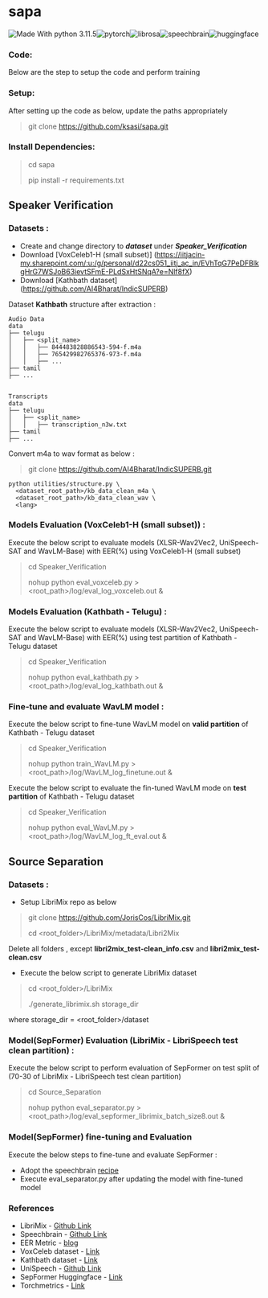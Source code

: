 # sapa

![Made With python 3.11.5](https://img.shields.io/badge/Made%20with-Python%203.11.5-brightgreen)![pytorch](https://img.shields.io/badge/Made%20with-pytorch-green.svg)![librosa](https://img.shields.io/badge/Made_with-librosa-blue)![speechbrain](https://img.shields.io/badge/Made_with-speechbrain-brown)![huggingface](https://img.shields.io/badge/Made_with-huggingface-violet)

### Code:

Below are the step to setup the code and perform training

### Setup:

After setting up the code as below, update the paths appropriately

> git clone https://github.com/ksasi/sapa.git

### Install Dependencies:

> cd sapa
> 
> pip install -r requirements.txt

## Speaker Verification

### Datasets :

- Create and change directory to ***dataset*** under ***Speaker_Verification***
- Download [VoxCeleb1-H (small subset)] (https://iitjacin-my.sharepoint.com/:u:/g/personal/d22cs051_iitj_ac_in/EVhTqG7PeDFBlkgHrG7WSJoB63ievtSFmE-PLdSxHtSNqA?e=Nlf8fX)
- Download [Kathbath dataset] (https://github.com/AI4Bharat/IndicSUPERB)

Dataset **Kathbath** structure after extraction :

```
Audio Data
data
├── telugu
│   ├── <split_name>
│   │   ├── 844483828886543-594-f.m4a
│   │   ├── 765429982765376-973-f.m4a
│   │   ├── ...
├── tamil
├── ...


Transcripts
data
├── telugu
│   ├── <split_name>
│   │   ├── transcription_n3w.txt
├── tamil
├── ...
```
Convert m4a to wav format as below :

> git clone https://github.com/AI4Bharat/IndicSUPERB.git

```
python utilities/structure.py \
  <dataset_root_path>/kb_data_clean_m4a \
  <dataset_root_path>/kb_data_clean_wav \
  <lang>
```

### Models Evaluation (VoxCeleb1-H (small subset)) :

Execute the below script to evaluate models (XLSR-Wav2Vec2, UniSpeech-SAT and WavLM-Base) with EER(%) using VoxCeleb1-H (small subset)

> cd Speaker_Verification
> 
> nohup python eval_voxceleb.py > <root_path>/log/eval_log_voxceleb.out &
> 

### Models Evaluation (Kathbath - Telugu) :

Execute the below script to evaluate models (XLSR-Wav2Vec2, UniSpeech-SAT and WavLM-Base) with EER(%) using test partition of Kathbath - Telugu dataset

> cd Speaker_Verification
> 
> nohup python eval_kathbath.py > <root_path>/log/eval_log_kathbath.out &
> 

### Fine-tune and evaluate WavLM model :

Execute the below script to fine-tune WavLM model on **valid partition** of Kathbath - Telugu dataset

> cd Speaker_Verification
> 
> nohup python train_WavLM.py > <root_path>/log/WavLM_log_finetune.out &
> 

Execute the below script to evaluate the fin-tuned WavLM mode on **test partition** of Kathbath - Telugu dataset

> cd Speaker_Verification
> 
> nohup python eval_WavLM.py > <root_path>/log/WavLM_log_ft_eval.out &
> 

## Source Separation

### Datasets :

- Setup LibriMix repo as below 

> git clone https://github.com/JorisCos/LibriMix.git
> 
> cd <root_folder>/LibriMix/metadata/Libri2Mix

Delete all folders , except **libri2mix_test-clean_info.csv** and **libri2mix_test-clean.csv**

- Execute the below script to generate LibriMix dataset

> cd <root_folder>/LibriMix
> 
> ./generate_librimix.sh storage_dir

where storage_dir = <root_folder>/dataset

### Model(SepFormer) Evaluation (LibriMix - LibriSpeech test clean partition) :

Execute the below script to perform evaluation of SepFormer on test split of (70-30 of LibriMix - LibriSpeech test clean partition)

> cd Source_Separation
> 
> nohup python eval_separator.py > <root_path>/log/eval_sepformer_librimix_batch_size8.out &

### Model(SepFormer) fine-tuning and Evaluation

Execute the below steps to fine-tune and evaluate SepFormer :

- Adopt the speechbrain [recipe](https://github.com/speechbrain/speechbrain/tree/develop/recipes/WSJ0Mix/separation)
- Execute eval_separator.py after updating the model with fine-tuned model


### References

- LibriMix  - [Github Link](https://github.com/JorisCos/LibriMix/)
- Speechbrain - [Github Link](https://github.com/speechbrain/speechbrain/tree/develop/recipes/WSJ0Mix/separation)
- EER Metric - [blog](https://yangcha.github.io/EER-ROC/)
- VoxCeleb dataset - [Link](https://mm.kaist.ac.kr/datasets/voxceleb/)
- Kathbath dataset - [Link](https://github.com/AI4Bharat/IndicSUPERB)
- UniSpeech - [Github Link](https://github.com/microsoft/UniSpeech/tree/main/downstreams/speaker_verification)
- SepFormer Huggingface - [Link](https://huggingface.co/speechbrain/sepformer-whamr)
- Torchmetrics - [Link](https://lightning.ai/docs/torchmetrics/stable/audio/scale_invariant_signal_noise_ratio.html)